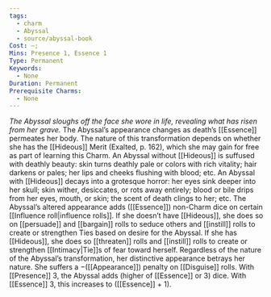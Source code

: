 ```yaml
---
tags:
  - charm
  - Abyssal
  - source/abyssal-book
Cost: —; 
Mins: Presence 1, Essence 1
Type: Permanent
Keywords:
  - None
Duration: Permanent
Prerequisite Charms:
  - None
---
```

*The Abyssal sloughs off the face she wore in life, revealing what has risen from her grave.*
The Abyssal’s appearance changes as death’s [[Essence]] permeates her body. The nature of this transformation depends on whether she has the [[Hideous]] Merit (Exalted, p. 162), which she may gain for free as part of learning this Charm.
An Abyssal without [[Hideous]] is suffused with deathly beauty: skin turns deathly pale or colors with rich vitality; hair darkens or pales; her lips and cheeks flushing with blood; etc.
An Abyssal with [[Hideous]] decays into a grotesque horror: her eyes sink deeper into her skull; skin wither, desiccates, or rots away entirely; blood or bile drips from her eyes, mouth, or skin; the scent of death clings to her; etc.
The Abyssal’s altered appearance adds ([[Essence]]) non-Charm dice on certain [[Influence roll|influence rolls]]. If she doesn’t have [[Hideous]], she does so on [[persuade]] and [[bargain]] rolls to seduce others and [[instill]] rolls to create or strengthen Ties based on desire for the Abyssal. If she has [[Hideous]], she does so [[threaten]] rolls and [[instill]] rolls to create or strengthen [[Intimacy|Tie]]s of fear toward herself.
Regardless of the nature of the Abyssal’s transformation, her distinctive appearance betrays her nature.
She suffers a −([[Appearance]]) penalty on [[Disguise]] rolls.
With [[Presence]] 3, the Abyssal adds (higher of [[Essence]] or 3) dice. With [[Essence]] 3, this increases to ([[Essence]] + 1).